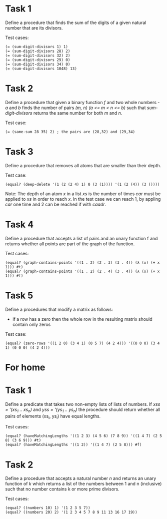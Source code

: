 # Task 1
Define a procedure that finds the sum of the digits of a given natural number that are its divisors.

Test cases:

    (= (sum-digit-divisors 1) 1)
    (= (sum-digit-divisors 28) 2)
    (= (sum-digit-divisors 32) 2)
    (= (sum-digit-divisors 29) 0)
    (= (sum-digit-divisors 34) 0)
    (= (sum-digit-divisors 1048) 13)

# Task 2
Define a procedure that given a binary function *f* and two whole numbers - *a* and *b* finds the number of pairs *(m, n) (a <= m < n <= b)* such that *sum-digit-divisors* returns the same number for both *m* and *n*.

Test case:

    (= (same-sum 28 35) 2) ; the pairs are (28,32) and (29,34)
    
# Task 3
Define a procedure that removes all atoms that are smaller than their depth.

Test case:

    (equal? (deep-delete '(1 (2 (2 4) 1) 0 (3 (1)))) '(1 (2 (4)) (3 ())))

Note: The depth of an atom *x* in a list *xs* is the number of times *car* must be applied to *xs* in order to reach *x*. In the test case we can reach 1, by appling *car* one time and 2 can be reached if with *caadr*.

# Task 4
Define a procedure that accepts a list of pairs and an unary function f and returns whether all points are part of the graph of the function.

Test cases:

    (equal? (graph-contains-points '((1 . 2) (2 . 3) (3 . 4)) (λ (x) (+ x 1))) #t)
    (equal? (graph-contains-points '((1 . 2) (2 . 4) (3 . 4)) (λ (x) (+ x 1))) #f)

# Task 5
Define a procedures that modify a matrix as follows:
 - if a row has a zero then the whole row in the resulting matrix should contain only zeros

Test case:

    (equal? (zero-rows '((1 2 0) (3 4 1) (0 5 7) (4 2 4))) '((0 0 0) (3 4 1) (0 0 0) (4 2 4)))
    
# For home
# Task 1
Define a predicate that takes two non-empty lists of lists of numbers. If *xss = '(xs<sub>1</sub> .. xs<sub>n</sub>)* and *yss = '(ys<sub>1</sub> .. ys<sub>n</sub>)* the procedure should return whether all pairs of elements (xs<sub>i</sub>, ys<sub>i</sub>) have equal lengths.

Test cases:

    (equal? (haveMatchingLengths '((1 2 3) (4 5 6) (7 8 9)) '((1 4 7) (2 5 8) (3 6 9))) #t)
    (equal? (haveMatchingLengths '((1 2)) '((1 4 7) (2 5 8))) #f)

# Task 2
Define a procedure that accepts a natural number *n* and returns an unary function of *k* which returns a list of the numbers between 1 and n (inclusive) such that no number contains k or more prime divisors.

Test cases:

    (equal? ((numbers 10) 1) '(1 2 3 5 7))
    (equal? ((numbers 20) 2) '(1 2 3 4 5 7 8 9 11 13 16 17 19))
